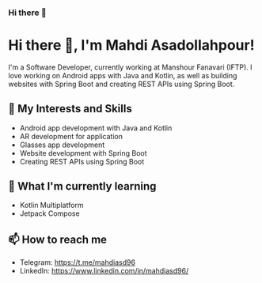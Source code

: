 ### Hi there 👋

# Hi there 👋, I'm Mahdi Asadollahpour!

I'm a Software Developer, currently working at Manshour Fanavari (IFTP). I love working on Android apps with Java and Kotlin, as well as building websites with Spring Boot and creating REST APIs using Spring Boot.

## 🔭 My Interests and Skills

- Android app development with Java and Kotlin
- AR development for application
- Glasses app development
- Website development with Spring Boot
- Creating REST APIs using Spring Boot

## 🌱 What I'm currently learning

- Kotlin Multiplatform
- Jetpack Compose

## 📫 How to reach me

- Telegram: https://t.me/mahdiasd96
- LinkedIn: https://www.linkedin.com/in/mahdiasd96/
